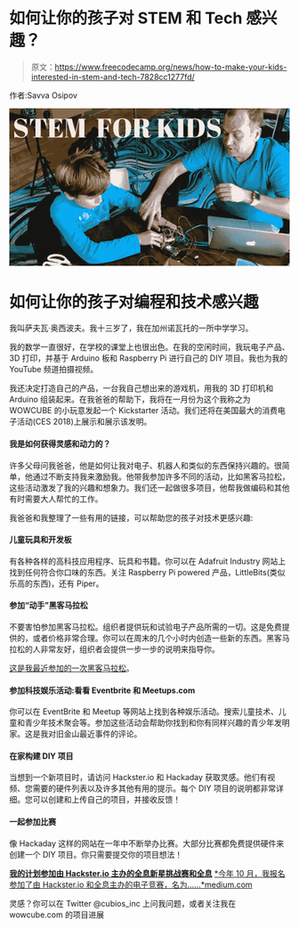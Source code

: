 # 如何让你的孩子对 STEM 和 Tech 感兴趣？

> 原文：<https://www.freecodecamp.org/news/how-to-make-your-kids-interested-in-stem-and-tech-7828cc1277fd/>

作者:Savva Osipov

![1*0NQYv3V1KSl_joWm9ZHuXw](img/453fa1150390de514c3303767f4e8ace.png)

# 如何让你的孩子对编程和技术感兴趣

我叫萨夫瓦·奥西波夫。我十三岁了，我在加州诺瓦托的一所中学学习。

我的数学一直很好，在学校的课堂上也很出色。在我的空闲时间，我玩电子产品、3D 打印，并基于 Arduino 板和 Raspberry Pi 进行自己的 DIY 项目。我也为我的 YouTube 频道拍摄视频。

我还决定打造自己的产品，一台我自己想出来的游戏机，用我的 3D 打印机和 Arduino 组装起来。在我爸爸的帮助下，我将在一月份为这个我称之为 WOWCUBE 的小玩意发起一个 Kickstarter 活动。我们还将在美国最大的消费电子活动(CES 2018)上展示和展示该发明。

#### 我是如何获得灵感和动力的？

许多父母问我爸爸，他是如何让我对电子、机器人和类似的东西保持兴趣的。很简单，他通过不断支持我来激励我。他带我参加许多不同的活动，比如黑客马拉松，这些活动激发了我的兴趣和想象力。我们还一起做很多项目，他帮我做编码和其他有时需要大人帮忙的工作。

我爸爸和我整理了一些有用的链接，可以帮助您的孩子对技术更感兴趣:

#### 儿童玩具和开发板

有各种各样的高科技应用程序、玩具和书籍。你可以在 Adafruit Industry 网站上找到任何符合你口味的东西。关注 Raspberry Pi powered 产品，LittleBits(类似乐高的东西)，还有 Piper。

#### 参加“动手”黑客马拉松

不要害怕参加黑客马拉松。组织者提供玩和试验电子产品所需的一切。这是免费提供的，或者价格非常合理。你可以在周末的几个小时内创造一些新的东西。黑客马拉松的人非常友好，组织者会提供一步一步的说明来指导你。

[这是我最近参加的一次黑客马拉松](https://medium.com/the-mission/why-do-you-need-to-bring-your-teen-to-a-hackathon-670fc078946e)。

#### 参加科技娱乐活动:看看 Eventbrite 和 Meetups.com

你可以在 EventBrite 和 Meetup 等网站上找到各种娱乐活动。搜索儿童技术、儿童和青少年技术聚会等。参加这些活动会帮助你找到和你有同样兴趣的青少年发明家。这是我对旧金山最近事件的评论。

#### 在家构建 DIY 项目

当想到一个新项目时，请访问 Hackster.io 和 Hackaday 获取灵感。他们有视频、您需要的硬件列表以及许多其他有用的提示。每个 DIY 项目的说明都非常详细。您可以创建和上传自己的项目，并接收反馈！

#### 一起参加比赛

像 Hackaday 这样的网站在一年中不断举办比赛。大部分比赛都免费提供硬件来创建一个 DIY 项目。你只需要提交你的项目想法！

[**我的计划参加由 Hackster.io 主办的全息新星挑战赛和全息**](https://medium.com/@cubios_inc/my-plans-for-the-hologram-nova-challenge-hosted-by-hackster-io-and-hologram-7ce35d77497)
[*今年 10 月，我报名参加了由 Hackster.io 和全息主办的电子竞赛，名为……*medium.com](https://medium.com/@cubios_inc/my-plans-for-the-hologram-nova-challenge-hosted-by-hackster-io-and-hologram-7ce35d77497)

灵感？你可以在 Twitter @cubios_inc 上问我问题，或者关注我在 wowcube.com 的项目进展